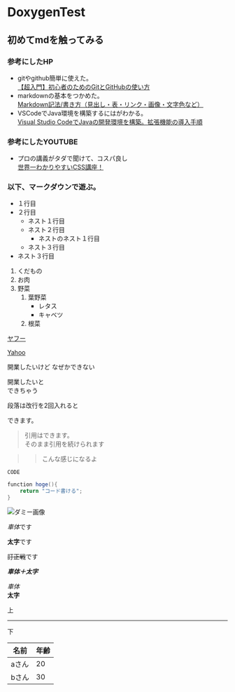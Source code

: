# DoxygenTest


## 初めてmdを触ってみる


### **参考にしたHP**
- gitやgithub簡単に使えた。  
[【超入門】初心者のためのGitとGitHubの使い方](https://tech-blog.rakus.co.jp/entry/20200529/git)  
- markdownの基本をつかめた。  
[Markdown記法/書き方（見出し・表・リンク・画像・文字色など）](https://notepm.jp/help/how-to-markdown)  
- VSCodeでJava環境を構築するにはがわかる。  
[Visual Studio CodeでJavaの開発環境を構築。拡張機能の導入手順](https://www.fenet.jp/java/column/tool/5893/)  

### **参考にしたYOUTUBE**  
- プロの講義がタダで聞けて、コスパ良し  
[世界一わかりやすいCSS講座！](https://www.youtube.com/watch?v=Tu6pWncYy4U)  

### **以下、マークダウンで遊ぶ。**

- １行目
- ２行目
    - ネスト１行目
    - ネスト２行目
        - ネストのネスト１行目
    - ネスト３行目
- ネスト３行目

1. くだもの
1. お肉
1. 野菜
    1. 葉野菜
        - レタス
        - キャベツ
    1. 根菜

[yahoo]:https://www.youtube.com/

[ヤフー][yahoo]

[Yahoo][yahoo]

開業したいけど
なぜかできない

開業したいと  
できちゃう

段落は改行を2回入れると

できます。

> 引用はできます。  
> そのまま引用を続けられます

>> こんな感じになるよ

`CODE`

```java
function hoge(){
    return "コード書ける";
}
```

![ダミー画像](https://placehold.jp/150x150.jpg)

*車体*です

**太字**です

~~訂正戦~~です

***車体＋太字***

_車体_  
__太字__


上
***
下

名前|年齢
-----|-----
aさん|20
bさん|30
